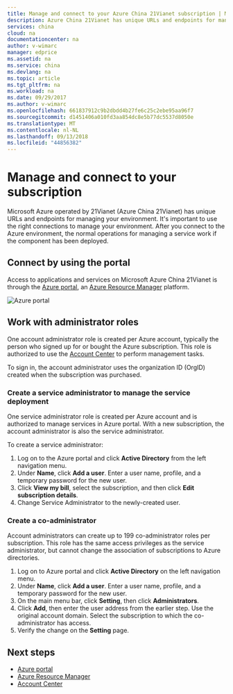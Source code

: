 ```yaml
---
title: Manage and connect to your Azure China 21Vianet subscription | Microsoft Docs
description: Azure China 21Vianet has unique URLs and endpoints for managing your environment. After connecting to the Azure environment, operations for managing a service work if the component has been deployed correctly. Learn why it's important to use the right connections to manage your environment.
services: china
cloud: na
documentationcenter: na
author: v-wimarc
manager: edprice
ms.assetid: na
ms.service: china
ms.devlang: na
ms.topic: article
ms.tgt_pltfrm: na
ms.workload: na
ms.date: 09/29/2017
ms.author: v-wimarc
ms.openlocfilehash: 661837912c9b2dbdd4b27fe6c25c2ebe95aa96f7
ms.sourcegitcommit: d1451406a010fd3aa854dc8e5b77dc5537d8050e
ms.translationtype: MT
ms.contentlocale: nl-NL
ms.lasthandoff: 09/13/2018
ms.locfileid: "44856382"
---
```

# <a name="manage-and-connect-to-your-subscription"></a>Manage and connect to your subscription
Microsoft Azure operated by 21Vianet (Azure China 21Vianet) has unique URLs and endpoints for managing your environment. It's important to use the right connections to manage your environment. After you connect to the Azure environment, the normal operations for managing a service work if the component has been deployed.

## <a name="connect-by-using-the-portal"></a>Connect by using the portal
Access to applications and services on Microsoft Azure China 21Vianet is through the [Azure portal](https://portal.azure.cn/), an [Azure Resource Manager](https://docs.microsoft.com/azure/azure-resource-manager/resource-group-overview) platform.

![Azure portal](media/china-get-started-service-manage-and-connect/azureportal.png)

## <a name="work-with-administrator-roles"></a>Work with administrator roles
One account administrator role is created per Azure account, typically the person who signed up for or bought the Azure subscription. This role is authorized to use the [Account Center](https://account.windowsazure.cn/) to perform management tasks.

To sign in, the account administrator uses the organization ID (OrgID) created when the subscription was purchased. 

### <a name="create-a-service-administrator-to-manage-the-service-deployment"></a>Create a service administrator to manage the service deployment 
One service administrator role is created per Azure account and is authorized to manage services in Azure portal. With a new subscription, the account administrator is also the service administrator.

To create a service administrator:
1.  Log on to the Azure portal and click **Active Directory** from the left navigation menu.
2.  Under **Name**, click **Add a user**. Enter a user name, profile, and a temporary password for the new user.
3.  Click **View my bill**, select the subscription, and then click **Edit subscription details**.
4.  Change Service Administrator to the newly-created user.

### <a name="create-a-co-administrator"></a>Create a co-administrator
Account administrators can create up to 199 co-administrator roles per subscription. This role has the same access privileges as the service administrator, but cannot change the association of subscriptions to Azure directories.
1.  Log on to Azure portal and click **Active Directory** on the left navigation menu.
2.  Under **Name**, click **Add a user**. Enter a user name, profile, and a temporary password for the new user.
3.  On the main menu bar, click **Setting**, then click **Administrators**.
4.  Click **Add**, then enter the user address from the earlier step. Use the original account domain. Select the subscription to which the co-administrator has access.
5.  Verify the change on the **Setting** page.

## <a name="next-steps"></a>Next steps
- [Azure portal](https://portal.azure.cn/)
- [Azure Resource Manager](https://docs.microsoft.com/azure/azure-resource-manager/resource-group-overview)
- [Account Center](https://account.windowsazure.cn/)

